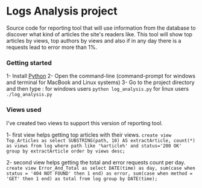 # Logs Analysis project
Source code for reporting tool that will use information from the database to discover what kind of articles the site's readers like.
This tool will show top articles by views, top authors by views and also if in any day there is a requests lead to error more than 1%.


### Getting started

1- Install [Python](https://www.python.org/)
2- Open the command-line (command-prompt for windows and terminal for MacBook and Linux systems)
3- Go to the project directory and then type :
for windows users `python log_analysis.py`
for linux users `./log_analysis.py`

### Views used
I've created two views to support this version of reporting tool.

1- first view helps getting top articles with their views.
`create view Top_Articles as select SUBSTRING(path, 10) AS extractArticle,
count(*) as views from log
where path like '%article%' and status='200 OK'
group by extractArticle order by views desc;`

2- second view helps getting the total and error requests count per day.
`create view Error_And_Total as select DATE(time) as day,
sum(case when status = '404 NOT FOUND' then 1 end) as error,
sum(case when method = 'GET' then 1 end) as total
from log group by DATE(time);`
